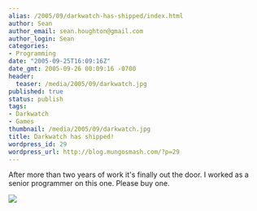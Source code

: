 ```yaml
---
alias: /2005/09/darkwatch-has-shipped/index.html
author: Sean
author_email: sean.houghton@gmail.com
author_login: Sean
categories:
- Programming
date: "2005-09-25T16:09:16Z"
date_gmt: 2005-09-26 00:09:16 -0700
header:
  teaser: /media/2005/09/darkwatch.jpg
published: true
status: publish
tags:
- Darkwatch
- Games
thumbnail: /media/2005/09/darkwatch.jpg
title: Darkwatch has shipped!
wordpress_id: 29
wordpress_url: http://blog.mungosmash.com/?p=29
---
```

After more than two years of work it's finally out the door.  I worked as a senior programmer on this one.  Please buy one.

[![]({{site.url_root}}/media/2005/09/darkwatch.jpg)](http://www.darkwatch.com)
